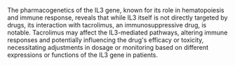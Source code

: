 The pharmacogenetics of the IL3 gene, known for its role in hematopoiesis and immune response, reveals that while IL3 itself is not directly targeted by drugs, its interaction with tacrolimus, an immunosuppressive drug, is notable. Tacrolimus may affect the IL3-mediated pathways, altering immune responses and potentially influencing the drug's efficacy or toxicity, necessitating adjustments in dosage or monitoring based on different expressions or functions of the IL3 gene in patients.